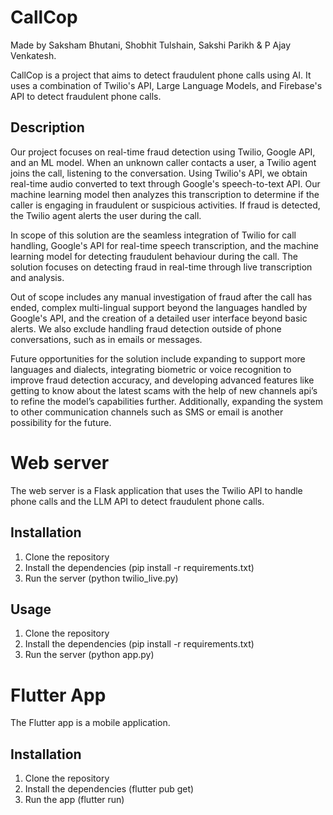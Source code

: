 # CallCop

Made by Saksham Bhutani, Shobhit Tulshain, Sakshi Parikh & P Ajay Venkatesh.

CallCop is a project that aims to detect fraudulent phone calls using AI. It uses a combination of Twilio's API, Large Language Models, and Firebase's API to detect fraudulent phone calls.

## Description

Our project focuses on real-time fraud detection using Twilio, Google API, and an ML model. When an unknown caller contacts a user, a Twilio agent joins the call, listening to the conversation. Using Twilio's API, we obtain real-time audio converted to text through Google's speech-to-text API. Our machine learning model then analyzes this transcription to determine if the caller is engaging in fraudulent or suspicious activities. If fraud is detected, the Twilio agent alerts the user during the call.

In scope of this solution are the seamless integration of Twilio for call handling, Google's API for real-time speech transcription, and the machine learning model for detecting fraudulent behaviour during the call. The solution focuses on detecting fraud in real-time through live transcription and analysis.

Out of scope includes any manual investigation of fraud after the call has ended, complex multi-lingual support beyond the languages handled by Google's API, and the creation of a detailed user interface beyond basic alerts. We also exclude handling fraud detection outside of phone conversations, such as in emails or messages.

Future opportunities for the solution include expanding to support more languages and dialects, integrating biometric or voice recognition to improve fraud detection accuracy, and developing advanced features like getting to know about the latest scams with the help of new channels api’s to refine the model’s capabilities further. Additionally, expanding the system to other communication channels such as SMS or email is another possibility for the future.


# Web server

The web server is a Flask application that uses the Twilio API to handle phone calls and the LLM API to detect fraudulent phone calls.

## Installation

1. Clone the repository
2. Install the dependencies (pip install -r requirements.txt)
3. Run the server (python twilio_live.py)

## Usage

1. Clone the repository
2. Install the dependencies (pip install -r requirements.txt)
3. Run the server (python app.py)

# Flutter App

The Flutter app is a mobile application.

## Installation

1. Clone the repository
2. Install the dependencies (flutter pub get)
3. Run the app (flutter run)